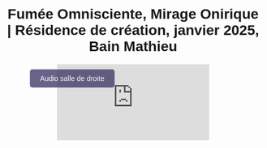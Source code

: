 <html lang="fr">
 <head>
 <meta charset="UTF-8">
 <meta name="viewport" content="width=device-width, initial-scale=1.0">
 <title>Félix-Antoine Coutu</title>
 <style>
    body {
        font-family: Arial, sans-serif;
        text-align: center;
        padding: 10px;
    }
    .video-container {
       position: relative;
       display: inline-block;
    }
    video {
       width: 100%;
       max-width: 2000px;
    }
    .btn-video {
        position: absolute;
        top: 10px;
        left: 10%;
        transform: translateX(-50%);
        background-color: #433d69;
        color: white;
        padding: 10px 20px;
        border: none;
        font-size: 14px;
        cursor: pointer;
        border-radius: 5px;
        opacity: 0.8;
        transition: opacity 0.3s, background-color 0.3s;
        z-index: 10;
        text-align: left;
    }
    .btn-video:hover {
        opacity: 1;
    }
    .btn-salle1 {
        background-color: #194f18;
    }
    .btn-salle2 {
        background-color: #433d69;
    }
 </style>
 </head>
 <body>
 
 <h1 class="titre-1">Fumée Omnisciente, Mirage Onirique | Résidence de création, janvier 2025, Bain Mathieu</h1>
 
 <div class="video-container">
    <iframe id="video" width="100%" height="auto" src="https://www.youtube.com/embed/fm00cFcoJM8?si=LAj7-4izbuRZxSR5" frameborder="0" allow="autoplay; encrypted-media" allowfullscreen></iframe>
    <button id="btnBascule" class="btn-video">Audio salle de droite</button>
 </div>
 
 <audio id="audioSalle1" loop>
    <source src="https://www.dropbox.com/scl/fi/5y2aka0keombw6ha0ltg4/FOMO_Audio_Perfo-res-Bain-Mathieu.wav?rlkey=bjy3ssu3mofyg2m5jgvbvwmgl&st=9brcjj0g&raw=1" type="audio/wav">
 </audio>
 
 <audio id="audioSalle2" loop>
    <source src="audio_salle2.mp3" type="audio/mp3">
 </audio>
 
 <script>
     var video = document.getElementById("video");
     var audioSalle1 = document.getElementById("audioSalle1");
     var audioSalle2 = document.getElementById("audioSalle2");
     var btnBascule = document.getElementById("btnBascule");
 
     var audioActif = audioSalle2;
     btnBascule.classList.add("btn-salle2");
 
     video.addEventListener("play", function() {
         if (audioActif.paused) {
             audioActif.currentTime = video.currentTime;
             audioActif.play();
         }
     });
 
     video.addEventListener("pause", function() {
         audioActif.pause();
     });
 
     video.addEventListener("timeupdate", function() {
         if (!video.paused) {
             audioActif.currentTime = video.currentTime;
         }
     });
 
     video.addEventListener("seeked", function() {
         audioActif.currentTime = video.currentTime;
     });
 
     btnBascule.addEventListener("click", function() {
         if (audioActif === audioSalle1) {
             audioSalle1.muted = true;
             audioSalle2.muted = false;
             audioActif = audioSalle2;
             btnBascule.textContent = "Audio salle de droite";
             btnBascule.classList.remove("btn-salle1");
             btnBascule.classList.add("btn-salle2");
         } else {
             audioSalle1.muted = false;
             audioSalle2.muted = true;
             audioActif = audioSalle1;
             btnBascule.textContent = "Audio salle de gauche";
             btnBascule.classList.remove("btn-salle2");
             btnBascule.classList.add("btn-salle1");
         }
 
         audioActif.currentTime = video.currentTime;
         if (!video.paused) {
             audioActif.play();
         }
     });
 
     // Fonction pour forcer le bouton en mode plein écran
     function adjustButtonInFullscreen() {
         btnBascule.style.zIndex = "9999"; // Force z-index élevé en mode plein écran
     }
 
     // Fonction pour réinitialiser le bouton lorsque l'on quitte le plein écran
     function resetButtonAfterFullscreen() {
         btnBascule.style.zIndex = "10"; // Réinitialise le z-index lorsque l'on quitte le plein écran
     }
 
     // Rendre le bouton visible et ajuster le z-index en mode plein écran
     document.addEventListener("fullscreenchange", function() {
         if (document.fullscreenElement) {
             adjustButtonInFullscreen();  // Le bouton devient visible avec z-index élevé
         } else {
             resetButtonAfterFullscreen();  // Réinitialisation du z-index
         }
     });
 
     document.addEventListener("webkitfullscreenchange", function() {
         if (document.webkitFullscreenElement) {
             adjustButtonInFullscreen();  // Le bouton devient visible avec z-index élevé
         } else {
             resetButtonAfterFullscreen();  // Réinitialisation du z-index
         }
     });

     // L'utilisateur peut activer le plein écran manuellement en cliquant sur la vidéo
     video.addEventListener("click", function() {
         if (video.requestFullscreen) {
             video.requestFullscreen();
         } else if (video.webkitRequestFullscreen) { // Safari
             video.webkitRequestFullscreen();
         }
     };
     });
 
 </script>
 </body>
 </html>
